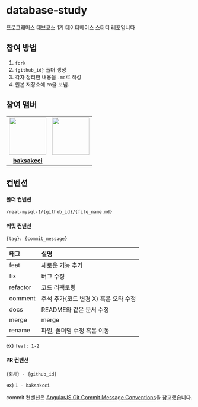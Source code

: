 # database-study
프로그래머스 데브코스 1기 데이터베이스 스터디 레포입니다

## 참여 방법
1. `fork`
2. `{github_id}` 폴더 생성
3. 각자 정리한 내용을 `.md`로 작성
4. 원본 저장소에 `PR`을 보냄.

## 참여 맴버
<table>
 <tr>
    <td align="center"><a href="https://github.com/baksakcci"><img src="https://avatars.githubusercontent.com/u/105288887?s=400&u=d167d06ea0dd803215c0e335691ae4e3470540a3&v=4" width="100px;" alt=""></a></td>
    <td align="center"><a href="https://github.com/"><img src="" width="100px;" alt=""></a></td>
  </tr>
  <tr>
    <td align="center"><a href="https://github.com/baksakcci"><b>baksakcci</b></a></td>
    <td align="center"><a href="https://github.com/"><b></b></a></td>
  </tr>
</table>

## 컨벤션
#### 폴더 컨벤션
```
/real-mysql-1/{github_id}/{file_name.md}
```

#### 커밋 컨벤션
```
{tag}: {commit_message}
```
| 태그       | 설명                      |
|:---------|:------------------------|
| feat     | 새로운 기능 추가               |
| fix      | 버그 수정                   |
| refactor | 코드 리팩토링                 |
| comment  | 주석 추가(코드 변경 X) 혹은 오타 수정 |
| docs     | README와 같은 문서 수정        |
| merge    | merge                   |
| rename   | 파일, 폴더명 수정 혹은 이동        |

ex) `feat: 1-2`

#### PR 컨벤션
```
{회차} - {github_id}
```
ex) `1 - baksakcci`


commit 컨벤션은 [AngularJS Git Commit Message Conventions](https://gist.github.com/stephenparish/9941e89d80e2bc58a153)을 참고했습니다.
